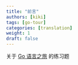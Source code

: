 ```yaml
---
title: "前言"
authors: [kiki]
tags: [go-tour]
categories: [translation]
weight: 1
draft: false
---
```


关于 [Go 语言之旅](http://tour.golang.org/) 的练习题
